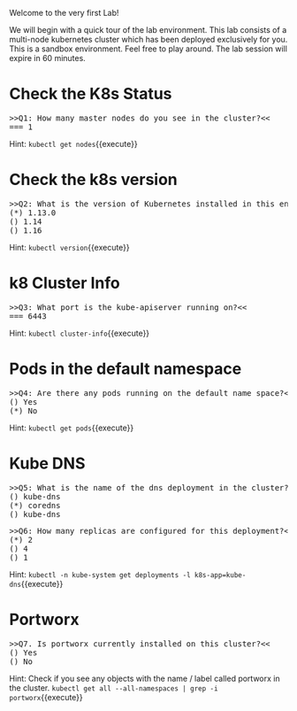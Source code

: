 Welcome to the very first Lab!

We will begin with a quick tour of the lab environment. This lab consists of a multi-node kubernetes cluster which has been deployed exclusively for you. This is a sandbox environment. Feel free to play around. The lab session will expire in 60 minutes.

# Check the K8s Status

<pre>
>>Q1: How many master nodes do you see in the cluster?<< 
=== 1
</pre>

Hint:
`kubectl get nodes`{{execute}}


# Check the k8s version

<pre>
>>Q2: What is the version of Kubernetes installed in this environment?<< 
(*) 1.13.0 
() 1.14 
() 1.16
</pre>

Hint:
`kubectl version`{{execute}}


# k8 Cluster Info

<pre>
>>Q3: What port is the kube-apiserver running on?<< 
=== 6443
</pre>

Hint:
`kubectl cluster-info`{{execute}}


# Pods in the default namespace

<pre>
>>Q4: Are there any pods running on the default name space?<< 
() Yes 
(*) No
</pre>

Hint:
`kubectl get pods`{{execute}}


# Kube DNS

<pre>
>>Q5: What is the name of the dns deployment in the cluster?<< 
() kube-dns 
(*) coredns
() kube-dns
</pre>

<pre>
>>Q6: How many replicas are configured for this deployment?<<
(*) 2
() 4
() 1
</pre>

Hint:
`kubectl -n kube-system get deployments -l k8s-app=kube-dns`{{execute}}

# Portworx

<pre>
>>Q7. Is portworx currently installed on this cluster?<<
() Yes
() No
</pre>

Hint: Check if you see any objects with the name / label called portworx in the cluster.
`kubectl get all --all-namespaces | grep -i portworx`{{execute}}

